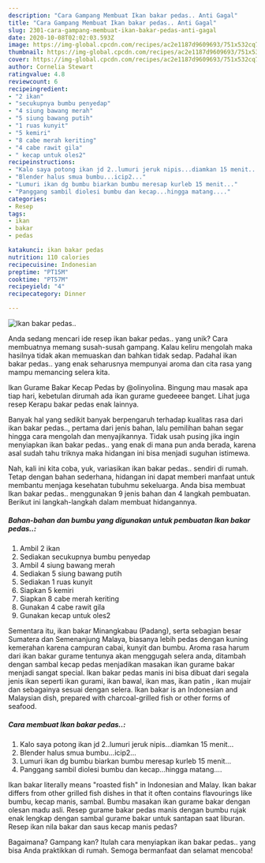 ```yaml
---
description: "Cara Gampang Membuat Ikan bakar pedas.. Anti Gagal"
title: "Cara Gampang Membuat Ikan bakar pedas.. Anti Gagal"
slug: 2301-cara-gampang-membuat-ikan-bakar-pedas-anti-gagal
date: 2020-10-08T02:02:03.593Z
image: https://img-global.cpcdn.com/recipes/ac2e1187d9609693/751x532cq70/ikan-bakar-pedas-foto-resep-utama.jpg
thumbnail: https://img-global.cpcdn.com/recipes/ac2e1187d9609693/751x532cq70/ikan-bakar-pedas-foto-resep-utama.jpg
cover: https://img-global.cpcdn.com/recipes/ac2e1187d9609693/751x532cq70/ikan-bakar-pedas-foto-resep-utama.jpg
author: Cornelia Stewart
ratingvalue: 4.8
reviewcount: 6
recipeingredient:
- "2 ikan"
- "secukupnya bumbu penyedap"
- "4 siung bawang merah"
- "5 siung bawang putih"
- "1 ruas kunyit"
- "5 kemiri"
- "8 cabe merah keriting"
- "4 cabe rawit gila"
- " kecap untuk oles2"
recipeinstructions:
- "Kalo saya potong ikan jd 2..lumuri jeruk nipis...diamkan 15 menit..."
- "Blender halus smua bumbu...icip2..."
- "Lumuri ikan dg bumbu biarkan bumbu meresap kurleb 15 menit..."
- "Panggang sambil diolesi bumbu dan kecap...hingga matang...."
categories:
- Resep
tags:
- ikan
- bakar
- pedas

katakunci: ikan bakar pedas 
nutrition: 110 calories
recipecuisine: Indonesian
preptime: "PT15M"
cooktime: "PT57M"
recipeyield: "4"
recipecategory: Dinner

---
```



![Ikan bakar pedas..](https://img-global.cpcdn.com/recipes/ac2e1187d9609693/751x532cq70/ikan-bakar-pedas-foto-resep-utama.jpg)

Anda sedang mencari ide resep ikan bakar pedas.. yang unik? Cara membuatnya memang susah-susah gampang. Kalau keliru mengolah maka hasilnya tidak akan memuaskan dan bahkan tidak sedap. Padahal ikan bakar pedas.. yang enak seharusnya mempunyai aroma dan cita rasa yang mampu memancing selera kita.

Ikan Gurame Bakar Kecap Pedas by @olinyolina. Bingung mau masak apa tiap hari, kebetulan dirumah ada ikan gurame guedeeee banget. Lihat juga resep Kerapu bakar pedas enak lainnya.

Banyak hal yang sedikit banyak berpengaruh terhadap kualitas rasa dari ikan bakar pedas.., pertama dari jenis bahan, lalu pemilihan bahan segar hingga cara mengolah dan menyajikannya. Tidak usah pusing jika ingin menyiapkan ikan bakar pedas.. yang enak di mana pun anda berada, karena asal sudah tahu triknya maka hidangan ini bisa menjadi suguhan istimewa.


Nah, kali ini kita coba, yuk, variasikan ikan bakar pedas.. sendiri di rumah. Tetap dengan bahan sederhana, hidangan ini dapat memberi manfaat untuk membantu menjaga kesehatan tubuhmu sekeluarga. Anda bisa membuat Ikan bakar pedas.. menggunakan 9 jenis bahan dan 4 langkah pembuatan. Berikut ini langkah-langkah dalam membuat hidangannya.

<!--inarticleads1-->

##### Bahan-bahan dan bumbu yang digunakan untuk pembuatan Ikan bakar pedas..:

1. Ambil 2 ikan
1. Sediakan secukupnya bumbu penyedap
1. Ambil 4 siung bawang merah
1. Sediakan 5 siung bawang putih
1. Sediakan 1 ruas kunyit
1. Siapkan 5 kemiri
1. Siapkan 8 cabe merah keriting
1. Gunakan 4 cabe rawit gila
1. Gunakan  kecap untuk oles2


Sementara itu, ikan bakar Minangkabau (Padang), serta sebagian besar Sumatera dan Semenanjung Malaya, biasanya lebih pedas dengan kuning kemerahan karena campuran cabai, kunyit dan bumbu. Aroma rasa harum dari ikan bakar gurame tentunya akan menggugah selera anda, ditambah dengan sambal kecap pedas menjadikan masakan ikan gurame bakar menjadi sangat special. Ikan bakar pedas manis ini bisa dibuat dari segala jenis ikan seperti ikan gurami, ikan bawal, ikan mas, ikan patin , ikan mujair dan sebagainya sesuai dengan selera. Ikan bakar is an Indonesian and Malaysian dish, prepared with charcoal-grilled fish or other forms of seafood. 

<!--inarticleads2-->

##### Cara membuat Ikan bakar pedas..:

1. Kalo saya potong ikan jd 2..lumuri jeruk nipis...diamkan 15 menit...
1. Blender halus smua bumbu...icip2...
1. Lumuri ikan dg bumbu biarkan bumbu meresap kurleb 15 menit...
1. Panggang sambil diolesi bumbu dan kecap...hingga matang....


Ikan bakar literally means &#34;roasted fish&#34; in Indonesian and Malay. Ikan bakar differs from other grilled fish dishes in that it often contains flavourings like bumbu, kecap manis, sambal. Bumbu masakan ikan gurame bakar dengan olesan madu asli. Resep gurame bakar pedas manis dengan bumbu rujak enak lengkap dengan sambal gurame bakar untuk santapan saat liburan. Resep ikan nila bakar dan saus kecap manis pedas? 

Bagaimana? Gampang kan? Itulah cara menyiapkan ikan bakar pedas.. yang bisa Anda praktikkan di rumah. Semoga bermanfaat dan selamat mencoba!

